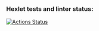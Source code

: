 ### Hexlet tests and linter status:
[![Actions Status](https://github.com/Zakir0000/layout-designer-project-58/workflows/hexlet-check/badge.svg)](https://github.com/Zakir0000/layout-designer-project-58/actions)
